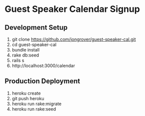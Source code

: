 # Guest Speaker Calendar Signup

## Development Setup

1. git clone https://github.com/jongrover/guest-speaker-cal.git
2. cd guest-speaker-cal
3. bundle install
4. rake db:seed
5. rails s
6. http://localhost:3000/calendar

## Production Deployment

1. heroku create
2. git push heroku
3. heroku run rake:migrate
4. heroku run rake:seed
